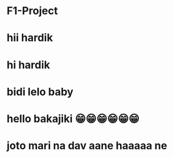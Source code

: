 # F1-Project
# hii hardik
# hi hardik
# bidi lelo baby
# hello bakajiki 😁😁😁😁😁😁
# joto mari na dav aane haaaaa ne 
